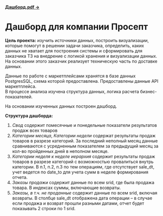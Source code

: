 **[Дашборд.pdf ->](Дашборд.pdf)**  

# Дашборд для компании Просепт

**Цель проекта:** изучить источники данных, построить визуализации, которые помогут в решении задачи заказчика, определить, каких данных не хватает для построения системы и сформировать для заказчика ТЗ на внедрение с логикой хранения и визуализации данных. На основании этого заказчик реализует техническую часть по доставке данных.  

Данные по работе с маркетплейсами хранятся в базе данных PostgresSQL, схема которой предоставлена. Предоставлены данные API маркетплейса.  
В процессе анализа изучена структура данных, логика расчета бизнес-показателей.  

На основании изученных данных построен дашборд.

**Структура дашборда:**
1. *Свод* содержит помесячные и понедельные показатели результатов продаж всех товаров
2. *Категории месяца*, *Категории недели* содержат результаты продаж товаров в разрезе категорий. За последний неполный месяц данные сравниваются с усредненным показателем за предыдущий месяц за кол-во пройденных дней в неполном месяце.
3. *Категории неделя к неделе иерархия* содержит результаты продаж товаров в разрезе категорий с возможностью провалиться внутрь категории.
   В п.1, п.2, п.3 по тем операциям, где отсутствует sale_dt, учет ведется по date_to для учета сумм в неделе формирования отчета.
4. *Заказы продажи* содержит данные по всем srid, где была продажа товара. В индексах суммы, включающие возвраты.
5. *Заказы, в т.ч. не проданные* содержит данные по всем srid, включая возвраты. В столбце sale_dt отображена дата операции – в случае если продажа и возврат прошли разными датами, отчет будет показывать 2 строки по 1 srid.


